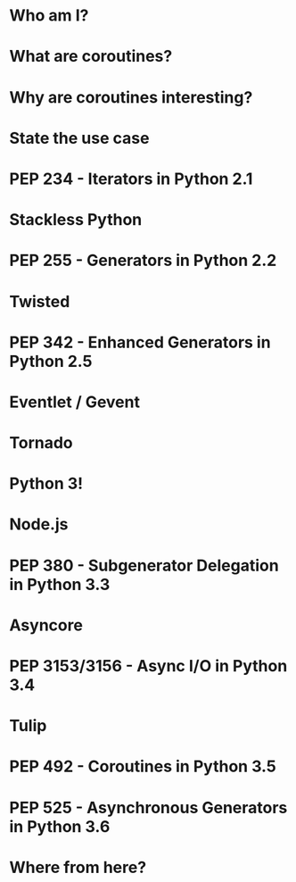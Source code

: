 # Who am I?
# What are coroutines?
# Why are coroutines interesting?
# State the use case
# PEP 234 - Iterators in Python 2.1
# Stackless Python
# PEP 255 - Generators in Python 2.2
# Twisted
# PEP 342 - Enhanced Generators in Python 2.5
# Eventlet / Gevent
# Tornado
# Python 3!
# Node.js
# PEP 380 - Subgenerator Delegation in Python 3.3
# Asyncore
# PEP 3153/3156 - Async I/O in Python 3.4
# Tulip
# PEP 492 - Coroutines in Python 3.5
# PEP 525 - Asynchronous Generators in Python 3.6
# Where from here?
